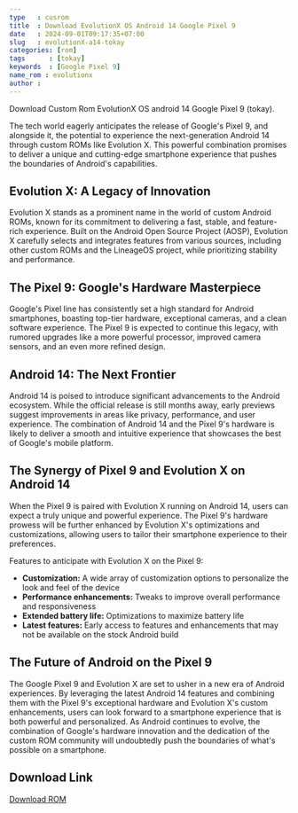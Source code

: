 ```yaml
---
type   : cusrom
title  : Download EvolutionX OS Android 14 Google Pixel 9
date   : 2024-09-01T09:17:35+07:00
slug   : evolutionX-a14-tokay
categories: [rom]
tags      : [tokay]
keywords  : [Google Pixel 9]
name_rom : evolutionx
author : 
---
```


Download Custom Rom EvolutionX OS android 14 Google Pixel 9 (tokay).

The tech world eagerly anticipates the release of Google's Pixel 9, and alongside it, the potential to experience the next-generation Android 14 through custom ROMs like Evolution X. This powerful combination promises to deliver a unique and cutting-edge smartphone experience that pushes the boundaries of Android's capabilities.

## Evolution X: A Legacy of Innovation

Evolution X stands as a prominent name in the world of custom Android ROMs, known for its commitment to delivering a fast, stable, and feature-rich experience. Built on the Android Open Source Project (AOSP), Evolution X carefully selects and integrates features from various sources, including other custom ROMs and the LineageOS project, while prioritizing stability and performance.

## The Pixel 9: Google's Hardware Masterpiece

Google's Pixel line has consistently set a high standard for Android smartphones, boasting top-tier hardware, exceptional cameras, and a clean software experience. The Pixel 9 is expected to continue this legacy, with rumored upgrades like a more powerful processor, improved camera sensors, and an even more refined design.

## Android 14: The Next Frontier

Android 14 is poised to introduce significant advancements to the Android ecosystem. While the official release is still months away, early previews suggest improvements in areas like privacy, performance, and user experience. The combination of Android 14 and the Pixel 9's hardware is likely to deliver a smooth and intuitive experience that showcases the best of Google's mobile platform.

## The Synergy of Pixel 9 and Evolution X on Android 14

When the Pixel 9 is paired with Evolution X running on Android 14, users can expect a truly unique and powerful experience. The Pixel 9's hardware prowess will be further enhanced by Evolution X's optimizations and customizations, allowing users to tailor their smartphone experience to their preferences. 

Features to anticipate with Evolution X on the Pixel 9:

* **Customization:** A wide array of customization options to personalize the look and feel of the device
* **Performance enhancements:** Tweaks to improve overall performance and responsiveness
* **Extended battery life:** Optimizations to maximize battery life
* **Latest features:** Early access to features and enhancements that may not be available on the stock Android build

## The Future of Android on the Pixel 9

The Google Pixel 9 and Evolution X are set to usher in a new era of Android experiences. By leveraging the latest Android 14 features and combining them with the Pixel 9's exceptional hardware and Evolution X's custom enhancements, users can look forward to a smartphone experience that is both powerful and personalized. As Android continues to evolve, the combination of Google's hardware innovation and the dedication of the custom ROM community will undoubtedly push the boundaries of what's possible on a smartphone. 


## Download Link
[Download ROM](/)
